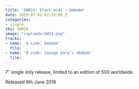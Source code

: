 ```yaml
---
title: 'SW024: black midi – bmbmbm'
date: 2019-07-02 07:33:00 Z
categories:
- single
sku: SW024
image: "/uploads/SW24.png"
tracks:
- name: 'A side: bmbmbm'
  file: 
- name: 'B side: Savage Gary’s dbdbdb'
  file: 
---
```


7″ single only release, limited to an edition of 500 worldwide.

Released 8th June 2018